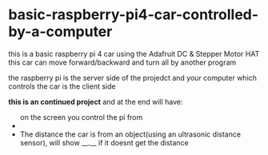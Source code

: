 # basic-raspberry-pi4-car-controlled-by-a-computer
this is a basic raspberry pi 4 car using the Adafruit DC & Stepper Motor HAT
this car can move forward/backward and turn all by another program

the raspberry pi is the server side of the projedct and your computer which controls the car is the client side

<b>this is an continued project</b>
and at the end will have:
<ul>on the screen you control the pi from
  <li></li>
  <li>The distance the car is from an object(using an ultrasonic distance sensor), will show __.__ if it doesnt get the distance</li>
 </ul>
